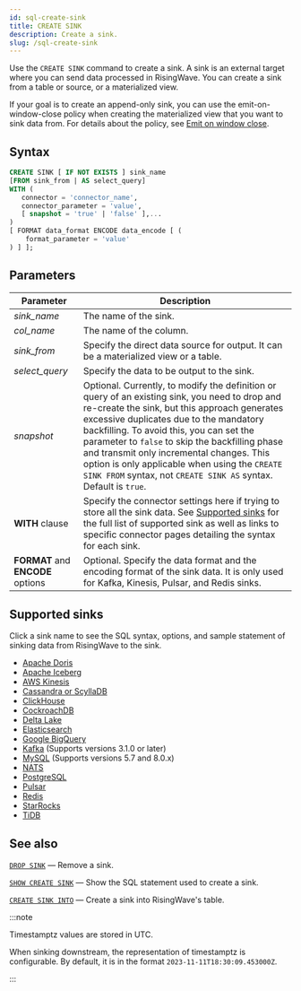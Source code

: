 ```yaml
---
id: sql-create-sink
title: CREATE SINK
description: Create a sink.
slug: /sql-create-sink
---
```

<head>
  <link rel="canonical" href="https://docs.risingwave.com/docs/current/sql-create-sink/" />
</head>

Use the `CREATE SINK` command to create a sink. A sink is an external target where you can send data processed in RisingWave. You can create a sink from a table or source, or a materialized view.

If your goal is to create an append-only sink, you can use the emit-on-window-close policy when creating the materialized view that you want to sink data from. For details about the policy, see [Emit on window close](/transform/emit-on-window-close.md).

## Syntax

```sql
CREATE SINK [ IF NOT EXISTS ] sink_name
[FROM sink_from | AS select_query]
WITH (
   connector = 'connector_name',
   connector_parameter = 'value',
   [ snapshot = 'true' | 'false' ],...
)
[ FORMAT data_format ENCODE data_encode [ (
    format_parameter = 'value'
) ] ];
```

## Parameters

| Parameter| Description|
|-----------|-------------|
|*sink_name*    |The name of the sink.|
|*col_name*      |The name of the column.|
|*sink_from*      |Specify the direct data source for output. It can be a materialized view or a table.|
|*select_query*      |Specify the data to be output to the sink.|
|*snapshot*| Optional. Currently, to modify the definition or query of an existing sink, you need to drop and re-create the sink, but this approach generates excessive duplicates due to the mandatory backfilling. To avoid this, you can set the parameter to `false` to skip the backfilling phase and transmit only incremental changes. This option is only applicable when using the `CREATE SINK FROM` syntax, not `CREATE SINK AS` syntax. Default is `true`. |
|**WITH** clause |Specify the connector settings here if trying to store all the sink data. See [Supported sinks](#supported-sinks) for the full list of supported sink as well as links to specific connector pages detailing the syntax for each sink. |
|**FORMAT** and **ENCODE** options | Optional. Specify the data format and the encoding format of the sink data. It is only used for Kafka, Kinesis, Pulsar, and Redis sinks. |

## Supported sinks

Click a sink name to see the SQL syntax, options, and sample statement of sinking data from RisingWave to the sink.

* [Apache Doris](/guides/sink-to-doris.md)
* [Apache Iceberg](/guides/sink-to-iceberg.md)
* [AWS Kinesis](/guides/sink-to-aws-kinesis.md)
* [Cassandra or ScyllaDB](/guides/sink-to-cassandra.md)
* [ClickHouse](/guides/sink-to-clickhouse.md)
* [CockroachDB](/guides/sink-to-cockroach.md)
* [Delta Lake](/guides/sink-to-delta-lake.md)
* [Elasticsearch](/guides/sink-to-elasticsearch.md)
* [Google BigQuery](/guides/sink-to-bigquery.md)
* [Kafka](/guides/create-sink-kafka.md) (Supports versions 3.1.0 or later)
* [MySQL](/guides/sink-to-mysql.md) (Supports versions 5.7 and 8.0.x)
* [NATS](/guides/sink-to-nats.md)
* [PostgreSQL](/guides/sink-to-postgres.md)
* [Pulsar](/guides/sink-to-pulsar.md)
* [Redis](/guides/sink-to-redis.md)
* [StarRocks](/guides/sink-to-starrocks.md)
* [TiDB](/guides/sink-to-tidb.md)

## See also

[`DROP SINK`](sql-drop-sink.md) — Remove a sink.

[`SHOW CREATE SINK`](sql-show-create-sink.md) — Show the SQL statement used to create a sink.

[`CREATE SINK INTO`](sql-create-sink-into.md) — Create a sink into RisingWave's table.

:::note

Timestamptz values are stored in UTC.

When sinking downstream, the representation of timestamptz is configurable. By default, it is in the format `2023-11-11T18:30:09.453000Z`.

:::
